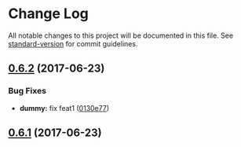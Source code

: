 # Change Log

All notable changes to this project will be documented in this file. See [standard-version](https://github.com/conventional-changelog/standard-version) for commit guidelines.

<a name="0.6.2"></a>
## [0.6.2](https://github.com/IMSmobile/app/compare/v0.6.1...v0.6.2) (2017-06-23)


### Bug Fixes

* **dummy:** fix feat1 ([0130e77](https://github.com/IMSmobile/app/commit/0130e77))



<a name="0.6.1"></a>
## [0.6.1](https://github.com/IMSmobile/app/compare/v0.6.0...v0.6.1) (2017-06-23)
